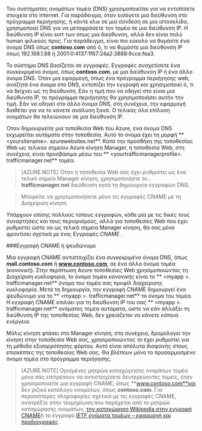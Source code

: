 Του συστήματος ονομάτων τομέα (DNS) χρησιμοποιείται για να εντοπίσετε στοιχεία στο internet. Για παράδειγμα, όταν εισάγετε μια διεύθυνση στο πρόγραμμα περιήγησης, ή κάντε κλικ σε μια σύνδεση σε μια ιστοσελίδα, χρησιμοποιεί DNS για να μεταφράσετε τον τομέα σε μια διεύθυνση IP. Η διεύθυνση IP είναι sort των όπως μια διεύθυνση, αλλά δεν είναι πολύ human φιλικούς προς. Για παράδειγμα, είναι πιο εύκολο να θυμάστε ένα όνομα DNS όπως **contoso.com** από ό, τι να θυμάστε μια διεύθυνση IP όπως 192.168.1.88 ή 2001:0:4137:1f67:24a2:3888:9cce:fea3.

Το σύστημα DNS βασίζεται σε *εγγραφές*. Εγγραφές συσχετίσετε ένα συγκεκριμένο *όνομα*, όπως **contoso.com**, με μια διεύθυνση IP ή ένα άλλο όνομα DNS. Όταν μια εφαρμογή, όπως ένα πρόγραμμα περιήγησης web, αναζητά ένα όνομα στο DNS, εντοπίζει την εγγραφή και χρησιμοποιεί ό, τι να δείχνει ως τη διεύθυνση. Εάν η τιμή που να οδηγεί στο είναι μια διεύθυνση IP, το πρόγραμμα περιήγησης θα χρησιμοποιήσει αυτήν την τιμή. Εάν να οδηγεί στο άλλο όνομα DNS, στη συνέχεια, την εφαρμογή διαθέτει για να το κάνετε ανάλυση ξανά. Ο τελικός όλα επίλυση ονομάτων θα τελειώνουν σε μια διεύθυνση IP.

Όταν δημιουργείτε μια τοποθεσία Web του Azure, ένα όνομα DNS εκχωρείται αυτόματα στην τοποθεσία. Αυτό το όνομα έχει τη μορφή ** &lt;yoursitename&gt;. azurewebsites.net**. Κατά την προσθήκη της τοποθεσίας Web ως τελικού σημείου Azure κίνηση Manager, η τοποθεσία Web, στη συνέχεια, είναι προσβάσιμα μέσω του ** &lt;yourtrafficmanagerprofile&gt;. trafficmanager.net** τομέα.

> [AZURE.NOTE] Όταν η τοποθεσία Web σας έχει ρυθμιστεί ως ένα τελικό σημείο Manager κίνηση, χρησιμοποιήστε το **. trafficmanager.net** διεύθυνση κατά τη δημιουργία εγγραφών DNS.

> Μπορείτε να χρησιμοποιήσετε μόνο τις εγγραφές CNAME με τη Διαχείριση κίνηση

Υπάρχουν επίσης πολλούς τύπους εγγραφών, κάθε μία με τις δικές τους συναρτήσεις και τους περιορισμούς, αλλά για τοποθεσίες Web που έχει ρυθμιστεί ώστε να ως τελικά σημεία Manager κίνηση, θα σας μόνο φροντίσει σχετικά με ένα; Εγγραφές *CNAME* .

###<a name="cname-or-alias-record"></a>Εγγραφή CNAME ή ψευδώνυμο

Μια εγγραφή CNAME αντιστοιχίζει ένα *συγκεκριμένο* όνομα DNS, όπως **mail.contoso.com** ή **www.contoso.com**, σε ένα άλλο όνομα τομέα (κανονική). Στην περίπτωση Azure τοποθεσίες Web χρησιμοποιώντας τη Διαχείριση κυκλοφορία, το όνομα τομέα κανονικής είναι το ** &lt;myapp >. trafficmanager.net** όνομα του τομέα σας προφίλ διαχείρισης κυκλοφορία. Μετά τη δημιουργία, την εγγραφή CNAME δημιουργεί ένα ψευδώνυμο για το ** &lt;myapp >. trafficmanager.net** το όνομα του τομέα. Η εγγραφή CNAME επιλύει για τη διεύθυνση IP του σας ** &lt;myapp >. trafficmanager.net** ονόματος τομέα αυτόματα, ώστε να εάν αλλάξει τη διεύθυνση IP της τοποθεσίας Web, δεν χρειάζεται να κάνετε κάποια ενέργεια.

Μόλις κίνηση φτάσει στο Manager κίνηση, στη συνέχεια, δρομολογεί την κίνηση στην τοποθεσία Web σας, χρησιμοποιώντας το έχει ρυθμιστεί για τη μέθοδο εξισορρόπησης φόρτου. Αυτό είναι απόλυτα διαφανής στους επισκέπτες της τοποθεσίας Web σας. Θα βλέπουν μόνο το προσαρμοσμένο όνομα τομέα στο πρόγραμμα περιήγησης.

> [AZURE.NOTE] Ορισμένες μητρώα καταχώρησης ονομάτων τομέα μόνο σάς επιτρέπουν να αντιστοιχίσετε δευτερεύοντες τομείς, όταν χρησιμοποιείτε μια εγγραφή CNAME, όπως **www.contoso.com**και δεν ριζικό κατάλογο ονομάτων, όπως **contoso.com**. Για περισσότερες πληροφορίες σχετικά με τις εγγραφές CNAME, ανατρέξτε στην τεκμηρίωση που παρέχεται από το μητρώο καταχώρησης ονομάτων, <a href="http://en.wikipedia.org/wiki/CNAME_record">την καταχώρηση Wikipedia στην εγγραφή CNAME</a>ή το έγγραφο <a href="http://tools.ietf.org/html/rfc1035">IETF ονόματα τομέων – εφαρμογή και προδιαγραφές</a> .
